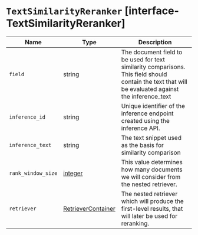 # `TextSimilarityReranker` [interface-TextSimilarityReranker]

| Name | Type | Description |
| - | - | - |
| `field` | string | The document field to be used for text similarity comparisons. This field should contain the text that will be evaluated against the inference_text |
| `inference_id` | string | Unique identifier of the inference endpoint created using the inference API. |
| `inference_text` | string | The text snippet used as the basis for similarity comparison |
| `rank_window_size` | [integer](./integer.md) | This value determines how many documents we will consider from the nested retriever. |
| `retriever` | [RetrieverContainer](./RetrieverContainer.md) | The nested retriever which will produce the first-level results, that will later be used for reranking. |
